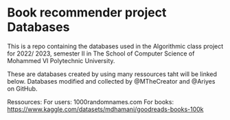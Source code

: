 # Book recommender project Databases
This is a repo containing the databases used in the Algorithmic class project for 2022/ 2023, semester II in The School of Computer Science of Mohammed VI Polytechnic University.


These are databases created by using many ressources taht will be linked below.
Databases modified and collected by @MTheCreator and @Ariyes on GitHub.


Ressources:
   For users: 1000randomnames.com
   For books: https://www.kaggle.com/datasets/mdhamani/goodreads-books-100k
   

